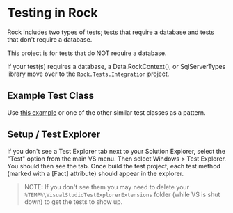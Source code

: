 # Testing in Rock

Rock includes two types of tests; tests that require a database and tests that don't require a database.

This project is for tests that do NOT require a database.

If your test(s) requires a database, a Data.RockContext(), or SqlServerTypes library move over to the `Rock.Tests.Integration` project.

## Example Test Class
Use [this example](https://github.com/SparkDevNetwork/Rock/blob/develop/Rock.Tests/Rock/Utility/ExtensionMethods/StringExtensionsTests.cs) or one of the other similar test classes as a pattern.

## Setup / Test Explorer

If you don't see a Test Explorer tab next to your Solution Explorer, select the "Test" option
      from the main VS menu. Then select Windows > Test Explorer. You should then see the tab. Once
      build the test project, each test method (marked with a [Fact] attribute) should appear in the
      explorer.

> NOTE: If you don't see them you may need to delete your `%TEMP%\VisualStudioTestExplorerExtensions`
folder (while VS is shut down) to get the tests to show up.
